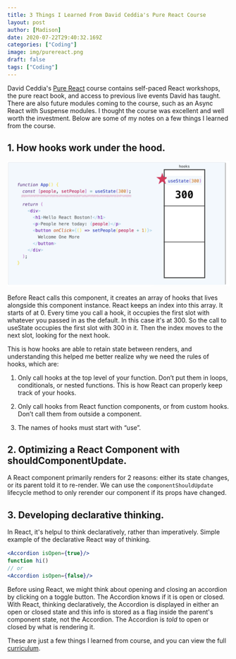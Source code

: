 ```yaml
---
title: 3 Things I Learned From David Ceddia's Pure React Course
layout: post
author: [Madison]
date: 2020-07-22T29:40:32.169Z
categories: ["Coding"]
image: img/purereact.png
draft: false
tags: ["Coding"]
---
```


David Ceddia's [Pure React](https://purereact.com/)  course contains self-paced React workshops, the pure react book, and access to previous live events David has taught. There are also future modules coming to the course, such as an Async React with Suspense modules. I thought the course was excellent and well worth the investment. Below are some of my notes on a few things I learned from the course.

## 1. How hooks work under the hood.

![image info](./img/purereactexample.png)

Before React calls this component, it creates an array of hooks that lives alongside this component instance. React keeps an index into this array. It starts of at 0. Every time you call a hook, it occupies the first slot with whatever you passed in as the default. In this case it's at 300. So the call to useState occupies the first slot with 300 in it. Then the index moves to the next slot, looking for the next hook.

This is how hooks are able to retain state between renders, and understanding this helped me better realize why we need the rules of hooks, which are:

1. Only call hooks at the top level of your function. Don’t put them in loops, conditionals, or nested functions. This is how React can properly keep track of your hooks.

2. Only call hooks from React function components, or from custom hooks. Don’t call them from outside a component.

3. The names of hooks must start with “use”. 

## 2. Optimizing a React Component with shouldComponentUpdate.

A React component primarily renders for 2 reasons: either its state changes, or its parent told it to re-render. We can use the `componentShouldUpdate` lifecycle method to only rerender our component if its props have changed. 

## 3. Developing declarative thinking.

In React, it's helpul to think declaratively, rather than imperatively. Simple example of the declarative React way of thinking. 

```jsx
<Accordion isOpen={true}/> 
function hi()
// or
<Accordion isOpen={false}/>
```

Before using React, we might think about opening and closing an accordion by clicking on a toggle button. The Accordion knows if it is open or closed. With React, thinking declaratively, the Accordion is displayed in either an open or closed state and this info is stored as a flag inside the parent's component state, not the Accordion. The Accordion is *told* to open or closed by what is rendering it.

These are just a few things I learned from course, and you can view the full [curriculum](https://purereact.com/).